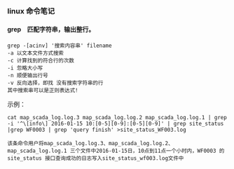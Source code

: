### linux 命令笔记
#### grep　匹配字符串，输出整行。
    grep -[acinv] '搜索内容串' filename 
    -a 以文本文件方式搜索 
    -c 计算找到的符合行的次数 
    -i 忽略大小写 
    -n 顺便输出行号 
    -v 反向选择，即找 没有搜索字符串的行 
    其中搜索串可以是正则表达式! 
示例：

    cat map_scada_log.log.3 map_scada_log.log.2 map_scada_log.log.1 | grep -i '^\[info\] 2016-01-15 10:[0-5][0-9]:[0-5][0-9]' | grep site_status |grep WF0003 | grep 'query finish' >site_status_WF003.log
    
    该条命令用户将map_scada_log.log.3、map_scada_log.log.2、map_scada_log.log.1 三个文件中2016-01-15日，10点到11点一个小时内，WF0003 的site_status 接口查询成功的日志写入site_status_wf003.log文件中